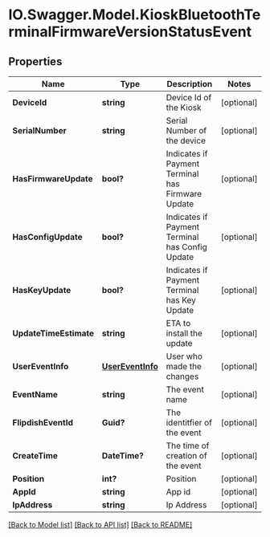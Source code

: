 # IO.Swagger.Model.KioskBluetoothTerminalFirmwareVersionStatusEvent
## Properties

Name | Type | Description | Notes
------------ | ------------- | ------------- | -------------
**DeviceId** | **string** | Device Id of the Kiosk | [optional] 
**SerialNumber** | **string** | Serial Number of the device | [optional] 
**HasFirmwareUpdate** | **bool?** | Indicates if Payment Terminal has Firmware Update | [optional] 
**HasConfigUpdate** | **bool?** | Indicates if Payment Terminal has Config Update | [optional] 
**HasKeyUpdate** | **bool?** | Indicates if Payment Terminal has Key Update | [optional] 
**UpdateTimeEstimate** | **string** | ETA to install the update | [optional] 
**UserEventInfo** | [**UserEventInfo**](UserEventInfo.md) | User who made the changes | [optional] 
**EventName** | **string** | The event name | [optional] 
**FlipdishEventId** | **Guid?** | The identitfier of the event | [optional] 
**CreateTime** | **DateTime?** | The time of creation of the event | [optional] 
**Position** | **int?** | Position | [optional] 
**AppId** | **string** | App id | [optional] 
**IpAddress** | **string** | Ip Address | [optional] 

[[Back to Model list]](../README.md#documentation-for-models) [[Back to API list]](../README.md#documentation-for-api-endpoints) [[Back to README]](../README.md)

